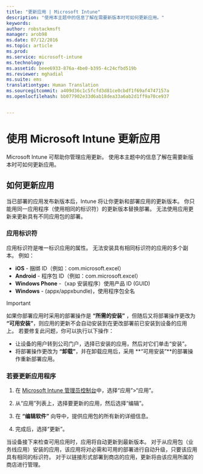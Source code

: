 ```yaml
---
title: "更新应用 | Microsoft Intune"
description: "使用本主题中的信息了解在需要新版本时可如何更新应用。"
keywords: 
author: robstackmsft
manager: arob98
ms.date: 07/12/2016
ms.topic: article
ms.prod: 
ms.service: microsoft-intune
ms.technology: 
ms.assetid: beee6933-876a-4be0-b395-4c24cfbd519b
ms.reviewer: mghadial
ms.suite: ems
translationtype: Human Translation
ms.sourcegitcommit: a409d36c1c5fcfd3d81ce0cbdf1f69af4747157a
ms.openlocfilehash: bb077902e33d6ab18dea33a6ab2d1ff9a70ce937


---
```


# 使用 Microsoft Intune 更新应用
Microsoft Intune 可帮助你管理应用更新。 使用本主题中的信息了解在需要新版本时可如何更新应用。

## 如何更新应用
当已部署的应用发布新版本后，Intune 将让你更新和部署应用的更新版本。 你只能用同一应用程序（使用相同的标识符）的更新版本替换部署。 无法使用应用更新来更新具有不同应用包的部署。

### 应用标识符
应用标识符是唯一标识应用的属性。 无法安装具有相同标识符的应用的多个副本。 例如：

- **iOS** - 捆绑 ID（例如：com.microsoft.excel）
- **Android** - 程序包 ID（例如：com.microsoft.excel）
- **Windows Phone** -（xap 安装程序）使用产品 ID (GUID)
- **Windows** - (appx/appxbundle)，使用程序包全名



> [!IMPORTANT]
> 如果你部署应用时采用的部署操作是 **“所需的安装”** ，但随后又将部署操作更改为 **“可用安装”**，则应用的更新不会自动安装到在更改部署前已安装到设备的应用上。 若要修复此问题，你可以执行以下操作：
> 
> -   让设备的用户转到公司门户，选择已安装的应用，然后对它们单击“安装”。
> -   将部署操作更改为 **“卸载”**，并在卸载应用后，采用 **“可用安装”**的部署操作重新部署应用。

### 若要更新应用程序

1.  在 [Microsoft Intune 管理员控制台](https://manage.microsoft.com)中，选择“应用”&gt;“应用”。

2.  从“应用”列表上，选择要更新的应用，然后选择“编辑”。

3.  在 **“编辑软件”** 向导中，提供应用包的所有新的详细信息。

4.  完成后，选择“更新”。

当设备接下来检查可用应用时，应用将自动更新到最新版本。
对于从应用包（业务线应用）安装的应用，该应用将对必需和可用的部署进行自动升级，只要该应用具有相同的标识符。
对于以链接形式部署到商店的应用，更新将由该应用所属的商店进行管理。






<!--HONumber=Jul16_HO3-->


